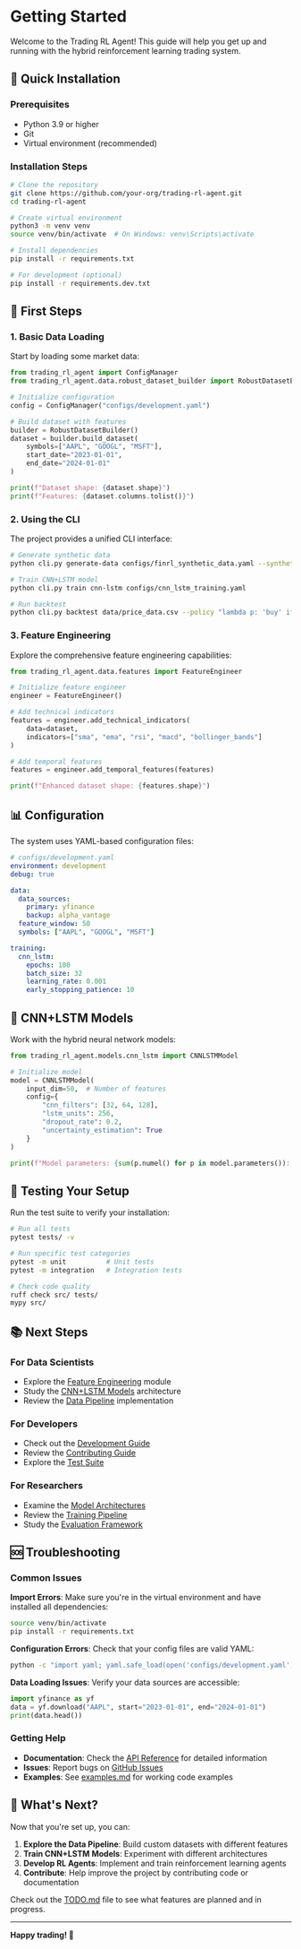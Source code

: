 # Getting Started

Welcome to the Trading RL Agent! This guide will help you get up and running with the hybrid reinforcement learning trading system.

## 🚀 **Quick Installation**

### **Prerequisites**

- Python 3.9 or higher
- Git
- Virtual environment (recommended)

### **Installation Steps**

```bash
# Clone the repository
git clone https://github.com/your-org/trading-rl-agent.git
cd trading-rl-agent

# Create virtual environment
python3 -m venv venv
source venv/bin/activate  # On Windows: venv\Scripts\activate

# Install dependencies
pip install -r requirements.txt

# For development (optional)
pip install -r requirements.dev.txt
```

## 🧪 **First Steps**

### **1. Basic Data Loading**

Start by loading some market data:

```python
from trading_rl_agent import ConfigManager
from trading_rl_agent.data.robust_dataset_builder import RobustDatasetBuilder

# Initialize configuration
config = ConfigManager("configs/development.yaml")

# Build dataset with features
builder = RobustDatasetBuilder()
dataset = builder.build_dataset(
    symbols=["AAPL", "GOOGL", "MSFT"],
    start_date="2023-01-01",
    end_date="2024-01-01"
)

print(f"Dataset shape: {dataset.shape}")
print(f"Features: {dataset.columns.tolist()}")
```

### **2. Using the CLI**

The project provides a unified CLI interface:

```bash
# Generate synthetic data
python cli.py generate-data configs/finrl_synthetic_data.yaml --synthetic

# Train CNN+LSTM model
python cli.py train cnn-lstm configs/cnn_lstm_training.yaml

# Run backtest
python cli.py backtest data/price_data.csv --policy "lambda p: 'buy' if p > 100 else 'sell'"
```

### **3. Feature Engineering**

Explore the comprehensive feature engineering capabilities:

```python
from trading_rl_agent.data.features import FeatureEngineer

# Initialize feature engineer
engineer = FeatureEngineer()

# Add technical indicators
features = engineer.add_technical_indicators(
    data=dataset,
    indicators=["sma", "ema", "rsi", "macd", "bollinger_bands"]
)

# Add temporal features
features = engineer.add_temporal_features(features)

print(f"Enhanced dataset shape: {features.shape}")
```

## 📊 **Configuration**

The system uses YAML-based configuration files:

```yaml
# configs/development.yaml
environment: development
debug: true

data:
  data_sources:
    primary: yfinance
    backup: alpha_vantage
  feature_window: 50
  symbols: ["AAPL", "GOOGL", "MSFT"]

training:
  cnn_lstm:
    epochs: 100
    batch_size: 32
    learning_rate: 0.001
    early_stopping_patience: 10
```

## 🧠 **CNN+LSTM Models**

Work with the hybrid neural network models:

```python
from trading_rl_agent.models.cnn_lstm import CNNLSTMModel

# Initialize model
model = CNNLSTMModel(
    input_dim=50,  # Number of features
    config={
        "cnn_filters": [32, 64, 128],
        "lstm_units": 256,
        "dropout_rate": 0.2,
        "uncertainty_estimation": True
    }
)

print(f"Model parameters: {sum(p.numel() for p in model.parameters()):,}")
```

## 🧪 **Testing Your Setup**

Run the test suite to verify your installation:

```bash
# Run all tests
pytest tests/ -v

# Run specific test categories
pytest -m unit          # Unit tests
pytest -m integration   # Integration tests

# Check code quality
ruff check src/ tests/
mypy src/
```

## 📚 **Next Steps**

### **For Data Scientists**
- Explore the [Feature Engineering](../src/trading_rl_agent/features/) module
- Study the [CNN+LSTM Models](../src/trading_rl_agent/models/) architecture
- Review the [Data Pipeline](../src/trading_rl_agent/data/) implementation

### **For Developers**
- Check out the [Development Guide](DEVELOPMENT_GUIDE.md)
- Review the [Contributing Guide](../CONTRIBUTING.md)
- Explore the [Test Suite](../tests/)

### **For Researchers**
- Examine the [Model Architectures](../src/trading_rl_agent/models/)
- Review the [Training Pipeline](../src/training/)
- Study the [Evaluation Framework](../src/evaluation/)

## 🆘 **Troubleshooting**

### **Common Issues**

**Import Errors**: Make sure you're in the virtual environment and have installed all dependencies:
```bash
source venv/bin/activate
pip install -r requirements.txt
```

**Configuration Errors**: Check that your config files are valid YAML:
```bash
python -c "import yaml; yaml.safe_load(open('configs/development.yaml'))"
```

**Data Loading Issues**: Verify your data sources are accessible:
```python
import yfinance as yf
data = yf.download("AAPL", start="2023-01-01", end="2024-01-01")
print(data.head())
```

### **Getting Help**

- **Documentation**: Check the [API Reference](../src/) for detailed information
- **Issues**: Report bugs on [GitHub Issues](https://github.com/your-org/trading-rl-agent/issues)
- **Examples**: See [examples.md](examples.md) for working code examples

## 🎯 **What's Next?**

Now that you're set up, you can:

1. **Explore the Data Pipeline**: Build custom datasets with different features
2. **Train CNN+LSTM Models**: Experiment with different architectures
3. **Develop RL Agents**: Implement and train reinforcement learning agents
4. **Contribute**: Help improve the project by contributing code or documentation

Check out the [TODO.md](../TODO.md) file to see what features are planned and in progress.

---

**Happy trading! 🚀**
